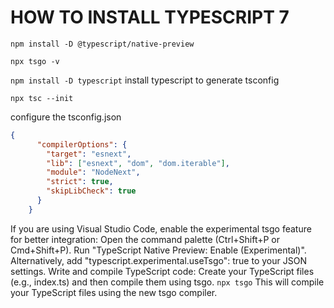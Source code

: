 # HOW TO INSTALL TYPESCRIPT 7

`npm install -D @typescript/native-preview`

`npx tsgo -v`

`npm install -D typescript` install typescript to generate tsconfig

`npx tsc --init`

configure the tsconfig.json

```json
{
      "compilerOptions": {
        "target": "esnext",
        "lib": ["esnext", "dom", "dom.iterable"],
        "module": "NodeNext",
        "strict": true,
        "skipLibCheck": true
      }
    }
```

If you are using Visual Studio Code, enable the experimental tsgo feature for better integration:
Open the command palette (Ctrl+Shift+P or Cmd+Shift+P).
Run "TypeScript Native Preview: Enable (Experimental)".
Alternatively, add "typescript.experimental.useTsgo": true to your JSON settings.
Write and compile TypeScript code:
Create your TypeScript files (e.g., index.ts) and then compile them using tsgo.
    `npx tsgo`
This will compile your TypeScript files using the new tsgo compiler.